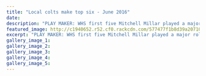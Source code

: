 ```yaml
---
title: "Local colts make top six - June 2016"
date: 
description: "PLAY MAKER: WHS first five Mitchell Millar played a major role in his team's win over the Dolphins on Saturday scoring a try and kicking all conversions, Wanganui Chronicle article on 29/6/16..."
featured_image: http://c1940652.r52.cf0.rackcdn.com/577477f1b8d39a20710003e5/Mitchell-Millar-WHS-1st-XV-team-top-6-Manawatu-Colts-rugby-comp-29-June-2016.jpg
excerpt: "PLAY MAKER: WHS first five Mitchell Millar played a major role in his team's win over the Dolphins on Saturday scoring a try and kicking all conversions."
gallery_image_1: 
gallery_image_2: 
gallery_image_3: 
gallery_image_4: 
gallery_image_5: 
---
```

